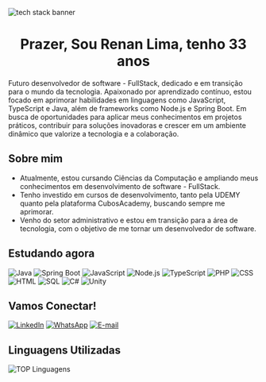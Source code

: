 ![tech stack banner](https://wallpapers.com/images/high/4k-star-wars-death-star-3wcuhjks0jijr5vp.webp)

<h1 align='center'>Prazer, Sou Renan Lima, tenho 33 anos</h1>

Futuro desenvolvedor de software - FullStack, dedicado e em transição para o mundo da tecnologia. Apaixonado por aprendizado contínuo, estou focado em aprimorar habilidades em linguagens como JavaScript, TypeScript e Java, além de frameworks como Node.js e Spring Boot. Em busca de oportunidades para aplicar meus conhecimentos em projetos práticos, contribuir para soluções inovadoras e crescer em um ambiente dinâmico que valorize a tecnologia e a colaboração.

## Sobre mim
- Atualmente, estou cursando Ciências da Computação e ampliando meus conhecimentos em desenvolvimento de software - FullStack.
- Tenho investido em cursos de desenvolvimento, tanto pela UDEMY quanto pela plataforma CubosAcademy, buscando sempre me aprimorar.
- Venho do setor administrativo e estou em transição para a área de tecnologia, com o objetivo de me tornar um desenvolvedor de software.



## Estudando agora
![Java](https://img.shields.io/badge/Java-ED8B00?style=for-the-badge&logo=java&logoColor=white)
![Spring Boot](https://img.shields.io/badge/Spring_Boot-6DB33F?style=for-the-badge&logo=spring-boot&logoColor=white)
![JavaScript](https://img.shields.io/badge/JavaScript-F7DF1E?style=for-the-badge&logo=javascript&logoColor=black)
![Node.js](https://img.shields.io/badge/Node.js-339933?style=for-the-badge&logo=nodedotjs&logoColor=white)
![TypeScript](https://img.shields.io/badge/TypeScript-3178C6?style=for-the-badge&logo=typescript&logoColor=white)
![PHP](https://img.shields.io/badge/PHP-777BB4?style=for-the-badge&logo=php&logoColor=white)
![CSS](https://img.shields.io/badge/CSS-1572B6?style=for-the-badge&logo=css3&logoColor=white)
![HTML](https://img.shields.io/badge/HTML-E34F26?style=for-the-badge&logo=html5&logoColor=white)
![SQL](https://img.shields.io/badge/SQL-336791?style=for-the-badge&logo=postgresql&logoColor=white)
![C#](https://img.shields.io/badge/C%23-239120?style=for-the-badge&logo=c-sharp&logoColor=white)
![Unity](https://img.shields.io/badge/Unity-000000?style=for-the-badge&logo=unity&logoColor=white)



## Vamos Conectar!

[![LinkedIn](https://img.shields.io/badge/LinkedIn-0077B5?style=for-the-badge&logo=linkedin&logoColor=white)](https://www.linkedin.com/in/renan-alves-1a0358230/)
[![WhatsApp](https://img.shields.io/badge/WhatsApp-25D366?style=for-the-badge&logo=whatsapp&logoColor=white)](https://wa.me/5561985989372)
[![E-mail](https://img.shields.io/badge/Gmail-D14836?style=for-the-badge&logo=gmail&logoColor=white)](renanalves000@gmail.com)

## Linguagens Utilizadas
![TOP Linguagens](https://github-readme-stats.vercel.app/api/top-langs/?username=LimasDev61&layout=compact&theme=dracula)


